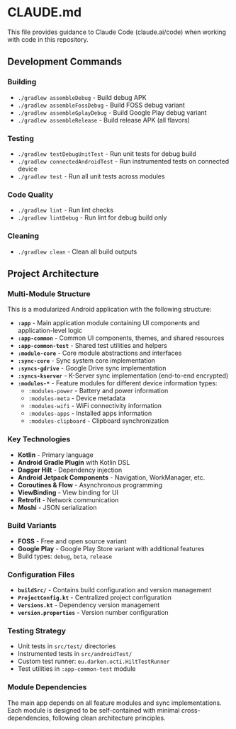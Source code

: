 # CLAUDE.md

This file provides guidance to Claude Code (claude.ai/code) when working with code in this repository.

## Development Commands

### Building

- `./gradlew assembleDebug` - Build debug APK
- `./gradlew assembleFossDebug` - Build FOSS debug variant
- `./gradlew assembleGplayDebug` - Build Google Play debug variant
- `./gradlew assembleRelease` - Build release APK (all flavors)

### Testing

- `./gradlew testDebugUnitTest` - Run unit tests for debug build
- `./gradlew connectedAndroidTest` - Run instrumented tests on connected device
- `./gradlew test` - Run all unit tests across modules

### Code Quality

- `./gradlew lint` - Run lint checks
- `./gradlew lintDebug` - Run lint for debug build only

### Cleaning

- `./gradlew clean` - Clean all build outputs

## Project Architecture

### Multi-Module Structure

This is a modularized Android application with the following structure:

- **`:app`** - Main application module containing UI components and application-level logic
- **`:app-common`** - Common UI components, themes, and shared resources
- **`:app-common-test`** - Shared test utilities and helpers
- **`:module-core`** - Core module abstractions and interfaces
- **`:sync-core`** - Sync system core implementation
- **`:syncs-gdrive`** - Google Drive sync implementation
- **`:syncs-kserver`** - K-Server sync implementation (end-to-end encrypted)
- **`:modules-*`** - Feature modules for different device information types:
    - `:modules-power` - Battery and power information
    - `:modules-meta` - Device metadata
    - `:modules-wifi` - WiFi connectivity information
    - `:modules-apps` - Installed apps information
    - `:modules-clipboard` - Clipboard synchronization

### Key Technologies

- **Kotlin** - Primary language
- **Android Gradle Plugin** with Kotlin DSL
- **Dagger Hilt** - Dependency injection
- **Android Jetpack Components** - Navigation, WorkManager, etc.
- **Coroutines & Flow** - Asynchronous programming
- **ViewBinding** - View binding for UI
- **Retrofit** - Network communication
- **Moshi** - JSON serialization

### Build Variants

- **FOSS** - Free and open source variant
- **Google Play** - Google Play Store variant with additional features
- Build types: `debug`, `beta`, `release`

### Configuration Files

- **`buildSrc/`** - Contains build configuration and version management
- **`ProjectConfig.kt`** - Centralized project configuration
- **`Versions.kt`** - Dependency version management
- **`version.properties`** - Version number configuration

### Testing Strategy

- Unit tests in `src/test/` directories
- Instrumented tests in `src/androidTest/`
- Custom test runner: `eu.darken.octi.HiltTestRunner`
- Test utilities in `:app-common-test` module

### Module Dependencies

The main app depends on all feature modules and sync implementations. Each module is designed to be self-contained with
minimal cross-dependencies, following clean architecture principles.